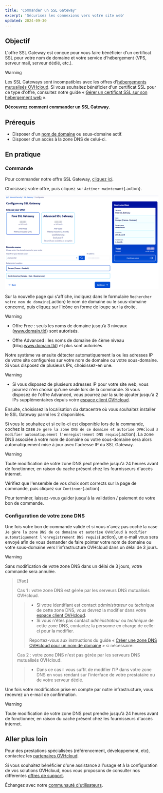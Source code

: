 ```yaml
---
title: 'Commander un SSL Gateway'
excerpt: 'Sécurisez les connexions vers votre site web'
updated: 2024-09-30
---
```


## Objectif

L'offre SSL Gateway est conçue pour vous faire bénéficier d'un certificat SSL pour votre nom de domaine et votre service d'hébergement (VPS, serveur mail, serveur dédié, etc.).

> [!warning]
>
> Les SSL Gateways sont incompatibles avec les offres d'[hébergements mutualisés OVHcloud](/links/web/hosting). Si vous souhaitez bénéficier d'un certificat SSL pour ce type d'offre, consultez notre guide « [Gérer un certificat SSL sur son hébergement web](/pages/web_cloud/web_hosting/ssl_on_webhosting) ».
>

**Découvrez comment commander un SSL Gateway.**

## Prérequis

- Disposer d'un [nom de domaine](/links/web/domains) ou sous-domaine actif.
- Disposer d'un accès à la zone DNS de celui-ci.

## En pratique

### Commande

Pour commander notre offre SSL Gateway, [cliquez ici](/links/web/ssl-gateway).

Choisissez votre offre, puis cliquez sur `Activer maintenant`{.action}.

![order ssl gateway](images/configure-my-ssl-gateway.png)

Sur la nouvelle page qui s'affiche, indiquez dans le formulaire `Rechercher votre nom de domaine`{.action} le nom de domaine ou le sous-domaine concerné, puis cliquez sur l'icône en forme de loupe sur la droite.

> [!warning]
>
> - Offre Free : seuls les noms de domaine jusqu’à 3 niveaux (www.domain.tld) sont autorisés.
>
> - Offre Advanced : les noms de domaine de 4ème niveau (blog.www.domain.tld) et plus sont autorisés.
>

Notre système va ensuite détecter automatiquement la ou les adresses IP de votre site configurées sur votre nom de domaine ou votre sous-domaine. Si vous disposez de plusieurs IPs, choisissez-en une.

> [!warning]
>
> - Si vous disposez de plusieurs adresses IP pour votre site web, vous pourrez n'en choisir qu'une seule lors de la commande.
> Si vous disposez de l'offre Advanced, vous pourrez par la suite ajouter jusqu'à 2 IPs supplémentaires depuis votre [espace client OVHcloud](/links/manager).
>

Ensuite, choisissez la localisation du datacentre où vous souhaitez installer le SSL Gateway parmi les 2 disponibles.

Si vous le souhaitez et si celle-ci est disponible lors de la commande, cochez la case `Je gère la zone DNS de ce domaine et autorise OVHcloud à modifier automatiquement l'enregistrement DNS requis`{.action}. La zone DNS associée à votre nom de domaine ou votre sous-domaine sera alors automatiquement mise à jour avec l'adresse IP du SSL Gateway.

> [!warning]
>
> Toute modification de votre zone DNS peut prendre jusqu'à 24 heures avant de fonctionner, en raison du cache présent chez les fournisseurs d'accès internet.
>

Vérifiez que l'ensemble de vos choix sont corrects sur la page de commande, puis cliquez sur `Continuer`{.action}.

Pour terminer, laissez-vous guider jusqu'à la validation / paiement de votre bon de commande.

### Configuration de votre zone DNS

Une fois votre bon de commande validé et si vous n'avez pas coché la case `Je gère la zone DNS de ce domaine et autorise OVHcloud à modifier automatiquement l'enregistrement DNS requis`{.action}, un e-mail vous sera envoyé afin de vous demander de faire pointer votre nom de domaine ou votre sous-domaine vers l'infrastructure OVHcloud dans un délai de 3 jours.

> [!warning]
>
> Sans modification de votre zone DNS dans un délai de 3 jours, votre commande sera annulée.
> 

> [!faq]
>
> Cas 1 : votre zone DNS est gérée par les serveurs DNS mutualisés OVHcloud.
>> 
>> - Si votre identifiant est contact *administrateur* ou *technique* de cette zone DNS, vous devrez la modifier dans votre [espace client OVHcloud](/links/manager).
>> - Si vous n'êtes pas contact *administrateur* ou *technique* de cette zone DNS, contactez la personne en charge de celle-ci pour la modifier.
>> 
>> Reportez-vous aux instructions du guide « [Créer une zone DNS OVHcloud pour un nom de domaine](/pages/web_cloud/domains/dns_zone_create) » si nécessaire.
>> 
>
> Cas 2 : votre zone DNS n'est pas gérée par les serveurs DNS mutualisés OVHcloud.
>> 
>> - Dans ce cas il vous suffit de modifier l'IP dans votre zone DNS en vous rendant sur l'interface de votre prestataire ou de votre serveur dédié.
>>
>

Une fois votre modification prise en compte par notre infrastructure, vous recevrez un e-mail de confirmation.

> [!warning]
>
> Toute modification de votre zone DNS peut prendre jusqu'à 24 heures avant de fonctionner, en raison du cache présent chez les fournisseurs d'accès internet.
>

## Aller plus loin

Pour des prestations spécialisées (référencement, développement, etc), contactez les [partenaires OVHcloud](/links/partner).

Si vous souhaitez bénéficier d'une assistance à l'usage et à la configuration de vos solutions OVHcloud, nous vous proposons de consulter nos différentes [offres de support](/links/support).

Échangez avec notre [communauté d'utilisateurs](/links/community).